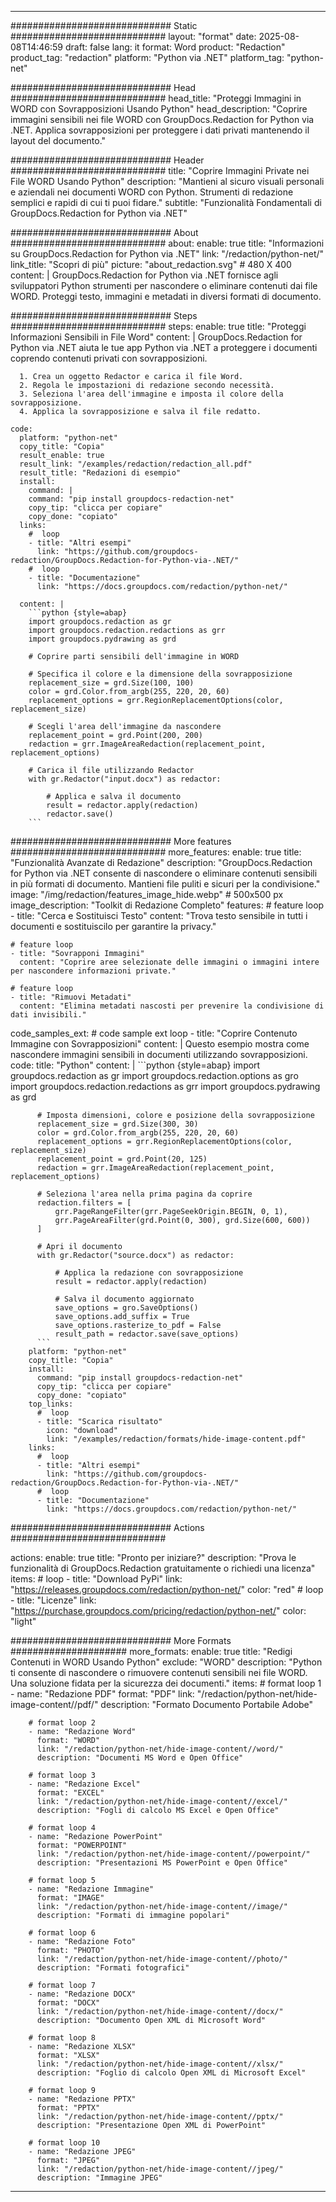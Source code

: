 
---
############################# Static ############################
layout: "format"
date:  2025-08-08T14:46:59
draft: false
lang: it
format: Word
product: "Redaction"
product_tag: "redaction"
platform: "Python via .NET"
platform_tag: "python-net"

############################# Head ############################
head_title: "Proteggi Immagini in WORD con Sovrapposizioni Usando Python"
head_description: "Coprire immagini sensibili nei file WORD con GroupDocs.Redaction for Python via .NET. Applica sovrapposizioni per proteggere i dati privati mantenendo il layout del documento."

############################# Header ############################
title: "Coprire Immagini Private nei File WORD Usando Python" 
description: "Mantieni al sicuro visuali personali e aziendali nei documenti WORD con Python. Strumenti di redazione semplici e rapidi di cui ti puoi fidare."
subtitle: "Funzionalità Fondamentali di GroupDocs.Redaction for Python via .NET" 

############################# About ############################
about:
    enable: true
    title: "Informazioni su GroupDocs.Redaction for Python via .NET"
    link: "/redaction/python-net/"
    link_title: "Scopri di più"
    picture: "about_redaction.svg" # 480 X 400
    content: |
       GroupDocs.Redaction for Python via .NET fornisce agli sviluppatori Python strumenti per nascondere o eliminare contenuti dai file WORD. Proteggi testo, immagini e metadati in diversi formati di documento.

############################# Steps ############################
steps:
    enable: true
    title: "Proteggi Informazioni Sensibili in File Word"
    content: |
      GroupDocs.Redaction for Python via .NET aiuta le tue app Python via .NET a proteggere i documenti coprendo contenuti privati con sovrapposizioni.
      
      1. Crea un oggetto Redactor e carica il file Word.
      2. Regola le impostazioni di redazione secondo necessità.
      3. Seleziona l'area dell'immagine e imposta il colore della sovrapposizione.
      4. Applica la sovrapposizione e salva il file redatto.
   
    code:
      platform: "python-net"
      copy_title: "Copia"
      result_enable: true
      result_link: "/examples/redaction/redaction_all.pdf"
      result_title: "Redazioni di esempio"
      install:
        command: |
        command: "pip install groupdocs-redaction-net"
        copy_tip: "clicca per copiare"
        copy_done: "copiato"
      links:
        #  loop
        - title: "Altri esempi"
          link: "https://github.com/groupdocs-redaction/GroupDocs.Redaction-for-Python-via-.NET/"
        #  loop
        - title: "Documentazione"
          link: "https://docs.groupdocs.com/redaction/python-net/"
          
      content: |
        ```python {style=abap}
        import groupdocs.redaction as gr
        import groupdocs.redaction.redactions as grr
        import groupdocs.pydrawing as grd

        # Coprire parti sensibili dell'immagine in WORD

        # Specifica il colore e la dimensione della sovrapposizione
        replacement_size = grd.Size(100, 100)
        color = grd.Color.from_argb(255, 220, 20, 60)
        replacement_options = grr.RegionReplacementOptions(color, replacement_size)

        # Scegli l'area dell'immagine da nascondere
        replacement_point = grd.Point(200, 200)
        redaction = grr.ImageAreaRedaction(replacement_point, replacement_options)
                
        # Carica il file utilizzando Redactor
        with gr.Redactor("input.docx") as redactor:

            # Applica e salva il documento
            result = redactor.apply(redaction)
            redactor.save()
        ```            


############################# More features ############################
more_features:
  enable: true
  title: "Funzionalità Avanzate di Redazione"
  description: "GroupDocs.Redaction for Python via .NET consente di nascondere o eliminare contenuti sensibili in più formati di documento. Mantieni file puliti e sicuri per la condivisione."
  image: "/img/redaction/features_image_hide.webp" # 500x500 px
  image_description: "Toolkit di Redazione Completo"
  features:
    # feature loop
    - title: "Cerca e Sostituisci Testo"
      content: "Trova testo sensibile in tutti i documenti e sostituiscilo per garantire la privacy."

    # feature loop
    - title: "Sovrapponi Immagini"
      content: "Coprire aree selezionate delle immagini o immagini intere per nascondere informazioni private."

    # feature loop
    - title: "Rimuovi Metadati"
      content: "Elimina metadati nascosti per prevenire la condivisione di dati invisibili."
      
  code_samples_ext:
    # code sample ext loop
    - title: "Coprire Contenuto Immagine con Sovrapposizioni"
      content: |
        Questo esempio mostra come nascondere immagini sensibili in documenti utilizzando sovrapposizioni.
      code:
        title: "Python"
        content: |
          ```python {style=abap}
          import groupdocs.redaction as gr
          import groupdocs.redaction.options as gro
          import groupdocs.redaction.redactions as grr
          import groupdocs.pydrawing as grd

          # Imposta dimensioni, colore e posizione della sovrapposizione
          replacement_size = grd.Size(300, 30)
          color = grd.Color.from_argb(255, 220, 20, 60)
          replacement_options = grr.RegionReplacementOptions(color, replacement_size)
          replacement_point = grd.Point(20, 125)
          redaction = grr.ImageAreaRedaction(replacement_point, replacement_options)

          # Seleziona l'area nella prima pagina da coprire
          redaction.filters = [
              grr.PageRangeFilter(grr.PageSeekOrigin.BEGIN, 0, 1),
              grr.PageAreaFilter(grd.Point(0, 300), grd.Size(600, 600))
          ]

          # Apri il documento
          with gr.Redactor("source.docx") as redactor:

              # Applica la redazione con sovrapposizione
              result = redactor.apply(redaction)

              # Salva il documento aggiornato
              save_options = gro.SaveOptions()
              save_options.add_suffix = True
              save_options.rasterize_to_pdf = False
              result_path = redactor.save(save_options)
          ```
        platform: "python-net"
        copy_title: "Copia"
        install:
          command: "pip install groupdocs-redaction-net"
          copy_tip: "clicca per copiare"
          copy_done: "copiato"
        top_links:
          #  loop
          - title: "Scarica risultato"
            icon: "download"
            link: "/examples/redaction/formats/hide-image-content.pdf"
        links:
          #  loop
          - title: "Altri esempi"
            link: "https://github.com/groupdocs-redaction/GroupDocs.Redaction-for-Python-via-.NET/"
          #  loop
          - title: "Documentazione"
            link: "https://docs.groupdocs.com/redaction/python-net/"


############################# Actions ############################

actions:
  enable: true
  title: "Pronto per iniziare?"
  description: "Prova le funzionalità di GroupDocs.Redaction gratuitamente o richiedi una licenza"
  items:
    #  loop
    - title: "Download PyPi"
      link: "https://releases.groupdocs.com/redaction/python-net/"
      color: "red"
        #  loop
    - title: "Licenze"
      link: "https://purchase.groupdocs.com/pricing/redaction/python-net/"
      color: "light"


############################# More Formats #####################
more_formats:
    enable: true
    title: "Redigi Contenuti in WORD Usando Python"
    exclude: "WORD"
    description: "Python ti consente di nascondere o rimuovere contenuti sensibili nei file WORD. Una soluzione fidata per la sicurezza dei documenti."
    items: 
        # format loop 1
        - name: "Redazione PDF"
          format: "PDF"
          link: "/redaction/python-net/hide-image-content//pdf/"
          description: "Formato Documento Portabile Adobe"

        # format loop 2
        - name: "Redazione Word"
          format: "WORD"
          link: "/redaction/python-net/hide-image-content//word/"
          description: "Documenti MS Word e Open Office"
          
        # format loop 3
        - name: "Redazione Excel"
          format: "EXCEL"
          link: "/redaction/python-net/hide-image-content//excel/"
          description: "Fogli di calcolo MS Excel e Open Office"

        # format loop 4
        - name: "Redazione PowerPoint"
          format: "POWERPOINT"
          link: "/redaction/python-net/hide-image-content//powerpoint/"
          description: "Presentazioni MS PowerPoint e Open Office"

        # format loop 5
        - name: "Redazione Immagine"
          format: "IMAGE"
          link: "/redaction/python-net/hide-image-content//image/"
          description: "Formati di immagine popolari"

        # format loop 6
        - name: "Redazione Foto"
          format: "PHOTO"
          link: "/redaction/python-net/hide-image-content//photo/"
          description: "Formati fotografici"

        # format loop 7
        - name: "Redazione DOCX"
          format: "DOCX"
          link: "/redaction/python-net/hide-image-content//docx/"
          description: "Documento Open XML di Microsoft Word"
          
        # format loop 8
        - name: "Redazione XLSX"
          format: "XLSX"
          link: "/redaction/python-net/hide-image-content//xlsx/"
          description: "Foglio di calcolo Open XML di Microsoft Excel"
          
        # format loop 9
        - name: "Redazione PPTX"
          format: "PPTX"
          link: "/redaction/python-net/hide-image-content//pptx/"
          description: "Presentazione Open XML di PowerPoint"

        # format loop 10
        - name: "Redazione JPEG"
          format: "JPEG"
          link: "/redaction/python-net/hide-image-content//jpeg/"
          description: "Immagine JPEG"


---